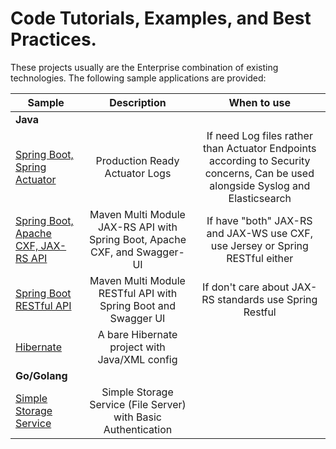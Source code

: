 # Code Tutorials, Examples, and Best Practices.
These projects usually are the Enterprise combination of existing technologies. The following sample applications are provided:
<table>
<thead>
<tr>
<th>Sample</th>
<th align="center">Description</th>
<th>When to use</th>
</tr>
</thead>
<tbody>
<tr>
<td colspan="3"><strong>Java</strong></td>
</tr>
<tr>
<td><a href="/java/spring-actuator-logger">Spring Boot, Spring Actuator</a></td>
<td align="center">Production Ready Actuator Logs</td>
<td align="center">If need Log files rather than Actuator Endpoints according to Security concerns, Can be used alongside Syslog and Elasticsearch</td>
</tr>
<tr>
<td><a href="/java/spring-maven-modules/spring-boot-cxf">Spring Boot, Apache CXF, JAX-RS API</a></td>
<td align="center">Maven Multi Module JAX-RS API with Spring Boot, Apache CXF, and Swagger-UI</td>
<td align="center">If have "both" JAX-RS and JAX-WS use CXF, use Jersey or Spring RESTful either</td>
</tr>
<tr>
<td><a href="/java/spring-maven-modules/spring-boot-restful">Spring Boot RESTful API</a></td>
<td align="center">Maven Multi Module RESTful API with Spring Boot and Swagger UI</td>
<td align="center">If don't care about JAX-RS standards use Spring Restful</td>
</tr>
<tr>
<td><a href="/java/hibernate">Hibernate</a></td>
<td align="center">A bare Hibernate project with Java/XML config</td>
</tr>
<tr>
<td colspan="3"><strong>Go/Golang</strong></td>
</tr>
<tr>
<td><a href="/golang/storage-service">Simple Storage Service</a></td>
<td align="center">Simple Storage Service (File Server) with Basic Authentication</td>
</tr></tbody></table>